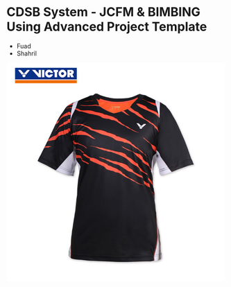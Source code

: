 CDSB System - JCFM & BIMBING Using Advanced Project Template
=============================================================

- Fuad
- Shahril

![Image of Yaktocat](x.jpg)
